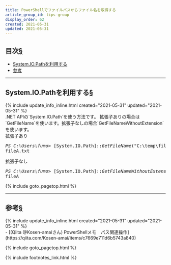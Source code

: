 ```yaml
---
title: PowerShellでファイルパスからファイル名を取得する
article_group_id: tips-group
display_order: 62
created: 2021-05-31
updated: 2021-05-31
---
```


## <a name="index">目次</a><a class="heading-anchor-permalink" href="#目次">§</a>

<ul id="index_ul">
<li><a href="#System.IO.Pathを利用する">System.IO.Pathを利用する</a></li>
<li><a href="#参考">参考</a></li>
</ul>

* * *
## <a name="System.IO.Pathを利用する">System.IO.Pathを利用する</a><a class="heading-anchor-permalink" href="#System.IO.Pathを利用する">§</a>
<div class="chapter-updated">{% include update_info_inline.html created="2021-05-31" updated="2021-05-31" %}</div>
.NET APIの`System.IO.Path`を使う方法です。  
拡張子ありの場合は`GetFileName`を使います。拡張子なしの場合`GetFileNameWithoutExtension`を使います。

<div class="code-box-output">
<div class="title">拡張子あり</div>
<pre>
<em class="command">PS C:\Users\fumo&gt;</em> [System.IO.Path]::<em>GetFileName</em>("C:\temp\fileA.txt")
fileA.txt
</pre>
</div>

<div class="code-box-output">
<div class="title">拡張子なし</div>
<pre>
<em class="command">PS C:\Users\fumo&gt;</em> [System.IO.Path]::<em>GetFileNameWithoutExtension</em>("C:\temp\fileA.txt")
fileA
</pre>
</div>

{% include goto_pagetop.html %}

* * *
## <a name="参考">参考</a><a class="heading-anchor-permalink" href="#参考">§</a>
<div class="chapter-updated">{% include update_info_inline.html created="2021-05-31" updated="2021-05-31" %}</div>
- [(Qiita @Kosen-amaiさん) PowerShellメモ　パス関連操作](https://qiita.com/Kosen-amai/items/c7669e711d6b5743a840)

{% include goto_pagetop.html %}

{% include footnotes_link.html %}
